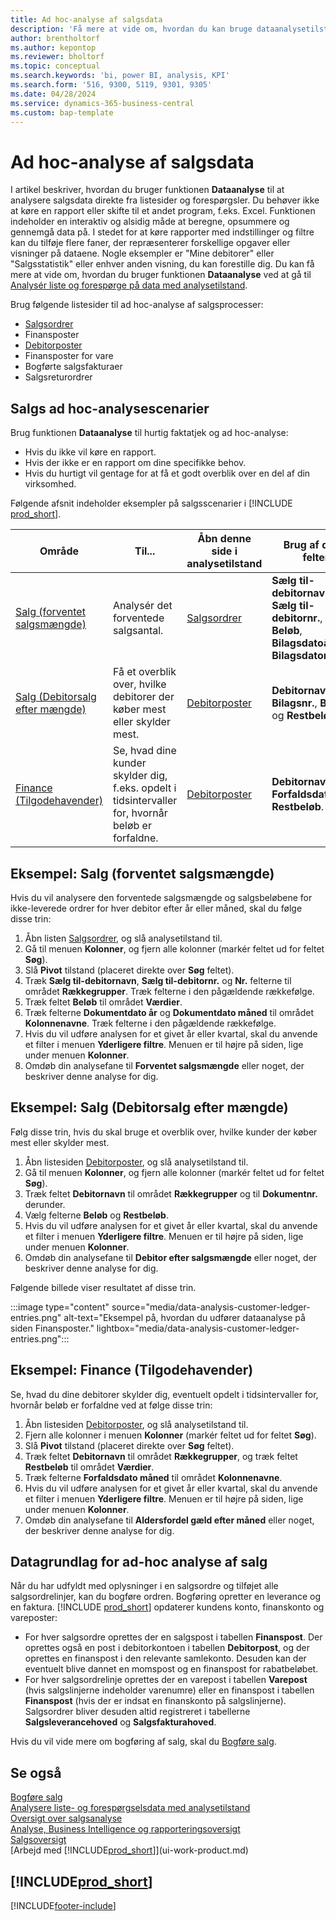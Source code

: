 ```yaml
---
title: Ad hoc-analyse af salgsdata
description: 'Få mere at vide om, hvordan du kan bruge dataanalysetilstand til at analysere salgsdata.'
author: brentholtorf
ms.author: kepontop
ms.reviewer: bholtorf
ms.topic: conceptual
ms.search.keywords: 'bi, power BI, analysis, KPI'
ms.search.form: '516, 9300, 5119, 9301, 9305'
ms.date: 04/28/2024
ms.service: dynamics-365-business-central
ms.custom: bap-template
---
```


# <a name="ad-hoc-analysis-of-sales-data"></a>Ad hoc-analyse af salgsdata

I artikel beskriver, hvordan du bruger funktionen **Dataanalyse** til at analysere salgsdata direkte fra listesider og forespørgsler. Du behøver ikke at køre en rapport eller skifte til et andet program, f.eks. Excel. Funktionen indeholder en interaktiv og alsidig måde at beregne, opsummere og gennemgå data på. I stedet for at køre rapporter med indstillinger og filtre kan du tilføje flere faner, der repræsenterer forskellige opgaver eller visninger på dataene. Nogle eksempler er "Mine debitorer" eller "Salgsstatistik" eller enhver anden visning, du kan forestille dig. Du kan få mere at vide om, hvordan du bruger funktionen **Dataanalyse** ved at gå til [Analysér liste og forespørge på data med analysetilstand](analysis-mode.md).

Brug følgende listesider til ad hoc-analyse af salgsprocesser:

- [Salgsordrer](https://businesscentral.dynamics.com/?page=9305)
- Finansposter
- [Debitorposter](https://businesscentral.dynamics.com/?page=25)
- Finansposter for vare
- Bogførte salgsfakturaer
- Salgsreturordrer

## <a name="sales-ad-hoc-analysis-scenarios"></a>Salgs ad hoc-analysescenarier

Brug funktionen **Dataanalyse** til hurtig faktatjek og ad hoc-analyse:

- Hvis du ikke vil køre en rapport.
- Hvis der ikke er en rapport om dine specifikke behov.
- Hvis du hurtigt vil gentage for at få et godt overblik over en del af din virksomhed.

Følgende afsnit indeholder eksempler på salgsscenarier i [!INCLUDE [prod_short](includes/prod_short.md)].

| Område | Til... | Åbn denne side i analysetilstand | Brug af disse felter |
| ---- | ----- | ------------------------------- |------------------- |
| [Salg (forventet salgsmængde)](#example-sales-expected-sales-volume) | Analysér det forventede salgsantal. | [Salgsordrer](https://businesscentral.dynamics.com/?page=9305) | **Sælg til-debitornavn**, **Sælg til-debitornr.**, **Nr.** , **Beløb**, **Bilagsdatoår** og **Bilagsdatomåned**. |
| [Salg (Debitorsalg efter mængde)](#example-sales-customer-sales-by-volume) | Få et overblik over, hvilke debitorer der køber mest eller skylder mest. | [Debitorposter](https://businesscentral.dynamics.com/?page=25) | **Debitornavn**, **Bilagsnr.**, **Beløb** og **Restbeløb**. |
| [Finance (Tilgodehavender)](#example-finance-accounts-receivables) | Se, hvad dine kunder skylder dig, f.eks. opdelt i tidsintervaller for, hvornår beløb er forfaldne. | [Debitorposter](https://businesscentral.dynamics.com/?page=25) | **Debitornavn**, **Forfaldsdato** og **Restbeløb**. |

## <a name="example-sales-expected-sales-volume"></a>Eksempel: Salg (forventet salgsmængde)

Hvis du vil analysere den forventede salgsmængde og salgsbeløbene for ikke-leverede ordrer for hver debitor efter år eller måned, skal du følge disse trin:

1. Åbn listen [Salgsordrer](https://businesscentral.dynamics.com/?page=9305), og slå analysetilstand til.
1. Gå til menuen **Kolonner**, og fjern alle kolonner (markér feltet ud for feltet **Søg**).
1. Slå **Pivot** tilstand (placeret direkte over **Søg** feltet).
1. Træk **Sælg til-debitornavn**, **Sælg til-debitornr.** og **Nr.** felterne til området **Rækkegrupper**. Træk felterne i den pågældende rækkefølge.
1. Træk feltet **Beløb** til området **Værdier**.
1. Træk felterne **Dokumentdato år** og **Dokumentdato måned** til området **Kolonnenavne**. Træk felterne i den pågældende rækkefølge.
1. Hvis du vil udføre analysen for et givet år eller kvartal, skal du anvende et filter i menuen **Yderligere filtre**. Menuen er til højre på siden, lige under menuen **Kolonner**.
1. Omdøb din analysefane til **Forventet salgsmængde** eller noget, der beskriver denne analyse for dig.

## <a name="example-sales-customer-sales-by-volume"></a>Eksempel: Salg (Debitorsalg efter mængde)

Følg disse trin, hvis du skal bruge et overblik over, hvilke kunder der køber mest eller skylder mest.

1. Åbn listesiden [Debitorposter](https://businesscentral.dynamics.com/?page=25), og slå analysetilstand til.
1. Gå til menuen **Kolonner**, og fjern alle kolonner (markér feltet ud for feltet **Søg**).
1. Træk feltet **Debitornavn** til området **Rækkegrupper** og til **Dokumentnr.** derunder.
1. Vælg felterne **Beløb** og **Restbeløb**.
1. Hvis du vil udføre analysen for et givet år eller kvartal, skal du anvende et filter i menuen **Yderligere filtre**. Menuen er til højre på siden, lige under menuen **Kolonner**.
1. Omdøb din analysefane til **Debitor efter salgsmængde** eller noget, der beskriver denne analyse for dig.

Følgende billede viser resultatet af disse trin.

:::image type="content" source="media/data-analysis-customer-ledger-entries.png" alt-text="Eksempel på, hvordan du udfører dataanalyse på siden Finansposter." lightbox="media/data-analysis-customer-ledger-entries.png":::

## <a name="example-finance-accounts-receivables"></a>Eksempel: Finance (Tilgodehavender)

Se, hvad du dine debitorer skylder dig, eventuelt opdelt i tidsintervaller for, hvornår beløb er forfaldne ved at følge disse trin:

1. Åbn listesiden [Debitorposter](https://businesscentral.dynamics.com/?page=25), og slå analysetilstand til.
1. Fjern alle kolonner i menuen **Kolonner** (markér feltet ud for feltet **Søg**).
1. Slå **Pivot** tilstand (placeret direkte over **Søg** feltet).
1. Træk feltet **Debitornavn** til området **Rækkegrupper**, og træk feltet **Restbeløb** til området **Værdier**.
1. Træk felterne **Forfaldsdato måned** til området **Kolonnenavne**.
1. Hvis du vil udføre analysen for et givet år eller kvartal, skal du anvende et filter i menuen **Yderligere filtre**. Menuen er til højre på siden, lige under menuen **Kolonner**.
1. Omdøb din analysefane til **Aldersfordel gæld efter måned** eller noget, der beskriver denne analyse for dig.

## <a name="data-foundation-for-ad-hoc-analysis-on-sales"></a>Datagrundlag for ad-hoc analyse af salg

Når du har udfyldt med oplysninger i en salgsordre og tilføjet alle salgsordrelinjer, kan du bogføre ordren. Bogføring opretter en leverance og en faktura. [!INCLUDE [prod_short](includes/prod_short.md)] opdaterer kundens konto, finanskonto og vareposter:

- For hver salgsordre oprettes der en salgspost i tabellen **Finanspost**. Der oprettes også en post i debitorkontoen i tabellen **Debitorpost**, og der oprettes en finanspost i den relevante samlekonto. Desuden kan der eventuelt blive dannet en momspost og en finanspost for rabatbeløbet.
- For hver salgsordrelinje oprettes der en varepost i tabellen **Varepost** (hvis salgslinjerne indeholder varenumre) eller en finanspost i tabellen **Finanspost** (hvis der er indsat en finanskonto på salgslinjerne). Salgsordrer bliver desuden altid registreret i tabellerne **Salgsleverancehoved** og **Salgsfakturahoved**.

Hvis du vil vide mere om bogføring af salg, skal du [Bogføre salg](ui-post-sales.md).

## <a name="see-also"></a>Se også

[Bogføre salg](ui-post-sales.md)  
[Analysere liste- og forespørgselsdata med analysetilstand](analysis-mode.md)  
[Oversigt over salgsanalyse](sales-analytics-overview.md)  
[Analyse, Business Intelligence og rapporteringsoversigt](reports-bi-reporting.md)  
[Salgsoversigt](sales-manage-sales.md)  
[Arbejd med [!INCLUDE[prod_short](includes/prod_short.md)]](ui-work-product.md)  

## [!INCLUDE[prod_short](includes/free_trial_md.md)]  

[!INCLUDE[footer-include](includes/footer-banner.md)]

